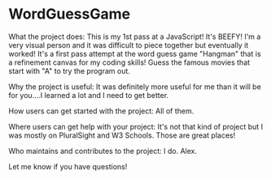 # WordGuessGame

What the project does:
  This is my 1st pass at a JavaScript! It's BEEFY! I'm a very visual person and it was difficult to piece together but eventually it worked!
  It's a first pass attempt at the word guess game "Hangman" that is a refinement canvas for my coding skills! Guess the famous movies that start with "A" to try the program out. 
  
  
Why the project is useful:
  It was definitely more useful for me than it will be for you....I learned a lot and I need to get better.
  
How users can get started with the project:
  All of them.
  
  
  
Where users can get help with your project:
  It's not that kind of project but I was mostly on PluralSight and W3 Schools. Those are great places!
  
  
Who maintains and contributes to the project:
  I do. Alex. 
  
  
  Let me know if you have questions!
